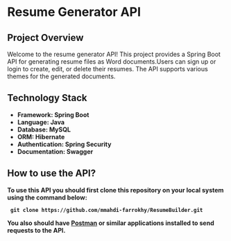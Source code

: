 # Resume Generator API
## Project Overview
Welcome to the resume generator API! This project provides a Spring Boot API for generating resume files as Word documents.Users can sign up or login to create, edit, or delete their resumes. The API supports various themes for the generated documents.

## Technology Stack
* <strong>Framework<strong>: Spring Boot
* <strong>Language<strong>: Java
* <strong>Database<strong>: MySQL
* <strong>ORM<strong>: Hibernate
* <strong>Authentication<strong>: Spring Security
* <strong>Documentation<strong>: Swagger

## How to use the API?
To use this API you should first clone this repository on your local system using the command below:

``` git clone https://github.com/mmahdi-farrokhy/ResumeBuilder.git```

You also should have [Postman]([url](https://dl.pstmn.io/download/latest/win64)) or similar applications installed to send requests to the API.
